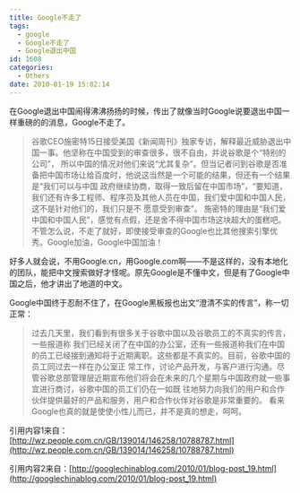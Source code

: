 ```yaml
---
title: Google不走了
tags:
  - google
  - Google不走了
  - Google退出中国
id: 1608
categories:
  - Others
date: 2010-01-19 15:02:14
---
```


在Google退出中国闹得沸沸扬扬的时候，传出了就像当时Google说要退出中国一样重磅的的消息，Google不走了。
> 谷歌CEO施密特15日接受美国《新闻周刊》独家专访，解释最近威胁退出中国一事。他坚称在中国受到的审查很多，很不自由，并说谷歌是个“特别的公司”， 所以中国的情况对他们来说“尤其复杂”。但当记者问到谷歌是否准备把中国市场让给百度时，他说这当然是一个可能的结果，但还有一个结果是“我们可以与中国 政府继续协商，取得一致后留在中国市场”，“要知道，我们还有许多工程师、程序员及其他人员在中国，我们爱中国和中国人民，这不是针对他们的，我们只是不 愿意受到审查”。
施密特的理由是“我们爱中国和中国人民”，感觉有点假，还是舍不得中国市场这块超大的蛋糕吧。不管怎么说，不走了就好，即使接受审查的Google也比其他搜索引擎优秀。Google加油，Google中国加油！

好多人就会说，不用Google.cn，用Google.com啊——不是这样的，没有本地化的团队，能把中文搜索做好才怪呢。原先Google是不懂中文，但是有了Google中国之后，他才讲出了地道的中文。

Google中国终于忍耐不住了，在Google黑板报也出文“澄清不实的传言”，称一切正常：
> 过去几天里，我们看到有很多关于谷歌中国以及谷歌员工的不真实的传言，一些报道称 我们已经关闭了在中国的办公室，还有一些报道称我们在中国的员工已经接到通知将于近期离职。这些都是不真实的。目前，谷歌中国的员工同过去一样在办公室正 常工作，讨论产品开发，与客户进行沟通。尽管谷歌总部管理层近期宣布他们将会在未来的几个星期与中国政府就一些事宜进行商讨，谷歌中国的员工们仍在一如既 往地努力向我们的用户和合作伙伴提供最好的产品和服务，用户和合作伙伴对谷歌是非常重要的。
看来Google也真的就是使使小性儿而已，并不是真的想走，呵呵。

引用内容1来自：[http://wz.people.com.cn/GB/139014/146258/10788787.html](http://wz.people.com.cn/GB/139014/146258/10788787.html)

引用内容2来自：[http://googlechinablog.com/2010/01/blog-post_19.html](http://googlechinablog.com/2010/01/blog-post_19.html)